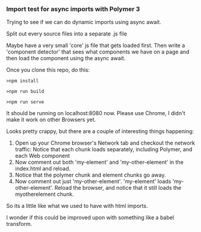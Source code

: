 ### Import test for async imports with Polymer 3

Trying to see if we can do dynamic imports using async await.

Split out every source files into a separate .js file

Maybe have a very small 'core' js file that gets loaded first.
Then write a 'component detector' that sees what components we have on a page and then load the component using the async await.

Once you clone this repo, do this:

`>npm install`

`>npm run build`

`>npm run serve`

It should be running on localhost:8080 now. Please use Chrome, I didn't make it work on other Browsers yet.

Looks pretty crappy, but there are a couple of interesting things happening:

1. Open up your Chrome browser's Network tab and checkout the network traffic: Notice that each chunk loads separately, including Polymer, and each Web component
2. Now comment out both 'my-element' and 'my-other-element' in the index.html and reload.
3. Notice that the polymer chunk and element chunks go away. 
4. Now comment out just 'my-other-element'. 'my-element' loads 'my-other-element'. Reload the browser, and notice that it still loads the myotherelement chunk.

So its a little like what we used to have with html imports.

I wonder if this could be improved upon with something like a babel transform.

